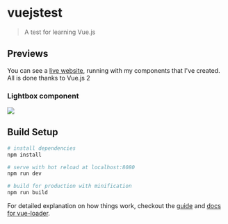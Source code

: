 # vuejstest

> A test for learning Vue.js

## Previews

You can see a [live website](https://ojbara.herokuapp.com/), running with my components that I've created. All is done thanks to Vue.js 2

### Lightbox component

![](http://puu.sh/swLM5/9fd5340893.gif)

## Build Setup

``` bash
# install dependencies
npm install

# serve with hot reload at localhost:8080
npm run dev

# build for production with minification
npm run build
```

For detailed explanation on how things work, checkout the [guide](http://vuejs-templates.github.io/webpack/) and [docs for vue-loader](http://vuejs.github.io/vue-loader).
